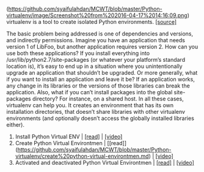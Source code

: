 (https://github.com/syaifulahdan/MCWT/blob/master/Python-virtualenv/image/Screenshot%20from%202016-04-17%2014:16:09.png)
virtualenv is a tool to create isolated Python environments. [[source]](https://pypi.python.org/pypi/virtualenv#downloads)

The basic problem being addressed is one of dependencies and versions, and indirectly permissions. Imagine you have an application that needs version 1 of LibFoo, but another application requires version 2. How can you use both these applications? If you install everything into /usr/lib/python2.7/site-packages (or whatever your platform’s standard location is), it’s easy to end up in a situation where you unintentionally upgrade an application that shouldn’t be upgraded. Or more generally, what if you want to install an application and leave it be? If an application works, any change in its libraries or the versions of those libraries can break the application. Also, what if you can’t install packages into the global site-packages directory? For instance, on a shared host. In all these cases, virtualenv can help you. It creates an environment that has its own installation directories, that doesn’t share libraries with other virtualenv environments (and optionally doesn’t access the globally installed libraries either).

1. Install Python Virtual ENV | [[read]](https://github.com/syaifulahdan/MCWT/blob/master/Python-virtualenv/install-python-virtualenv.md) | [[video]](https://www.youtube.com/watch?v=hWT7ljXo_yE)
2. Create Python Virtual Environtmen | [[read]] (https://github.com/syaifulahdan/MCWT/blob/master/Python-virtualenv/create%20python-virtual-environtmen.md) | [[video]](https://www.youtube.com/watch?v=JtT-M8hf3zk)
3. Activated and deactivated Python Virtual Environtmen | [[read]](https://github.com/syaifulahdan/MCWT/blob/master/Python-virtualenv/activated%26Deactivate-python-virtual-environtment.md) |  [[video]](https://www.youtube.com/watch?v=JtT-M8hf3zk)
